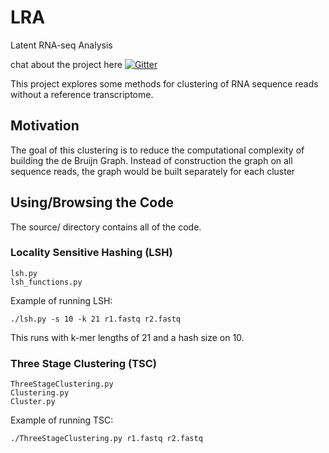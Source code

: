 # LRA
Latent RNA-seq Analysis

chat about the project here
[![Gitter](https://badges.gitter.im/Join%20Chat.svg)](https://gitter.im/keyavi/LRA?utm_source=badge&utm_medium=badge&utm_campaign=pr-badge)

This project explores some methods for clustering of RNA sequence reads without a reference transcriptome.

## Motivation

The goal of this clustering is to reduce the computational complexity of building the de Bruijn Graph. Instead of construction the graph on all sequence reads, the graph would be built separately for each cluster

## Using/Browsing the Code

The source/ directory contains all of the code.

### Locality Sensitive Hashing (LSH)

    lsh.py
    lsh_functions.py

Example of running LSH:

    ./lsh.py -s 10 -k 21 r1.fastq r2.fastq

This runs with k-mer lengths of 21 and a hash size on 10.


### Three Stage Clustering (TSC)

    ThreeStageClustering.py
    Clustering.py
    Cluster.py

Example of running TSC:

    ./ThreeStageClustering.py r1.fastq r2.fastq
